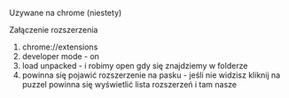 Uzywane na chrome (niestety)

Załączenie rozszerzenia

1) chrome://extensions
2) developer mode - on
3) load unpacked - i robimy open gdy się znajdziemy w folderze
4) powinna się pojawić rozszerzenie  na pasku - jeśli nie widzisz kliknij na puzzel
powinna się wyświetlić lista rozszerzeń i tam nasze

